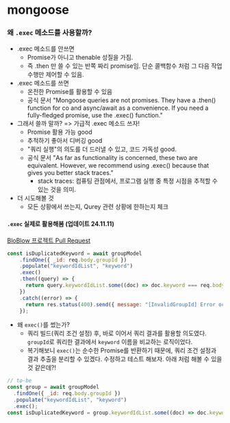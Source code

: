 # mongoose

### 왜 `.exec` 메소드를 사용할까?
- .exec 메소드를 안쓰면
  - Promise가 아니고 thenable 성질을 가짐.
  - 즉 .then 만 쓸 수 있는 반쪽 짜리 promise임. 단순 콜백함수 처럼 그 다음 작업 수행만 제어할 수 있음.
- .exec 메소드를 쓰면
  - 온전한 Promise를 활용할 수 있음
  - 공식 문서 "Mongoose queries are not promises. They have a .then() function for co and async/await as a convenience. If you need a fully-fledged promise, use the .exec() function."
- 그래서 쓸까 말까? => 가급적 .exec 메소드 쓰자!
  - Promise 활용 가능 good
  - 추적하기 좋아서 디버깅 good
  - "쿼리 실행"의 의도를 더 드러낼 수 있고, 코드 가독성 good.
  - 공식 문서 "As far as functionality is concerned, these two are equivalent. However, we recommend using .exec() because that gives you better stack traces."
    - stack traces: 컴퓨팅 관점에서, 프로그램 실행 중 특정 시점을 추적할 수 있는 것을 의미.
- 더 시도해볼 것
  - 모든 상황에서 쓰는지, Qurey 관련 상황에 한하는지 체크

#### `.exec` 실제로 활용해봄 (업데이트 24.11.11)
[BloBlow 프로젝트 Pull Request](https://github.com/Team-Bloblow/Bloblow-Server/pull/15#discussion_r1835308132)
```js
const isDuplicatedKeyword = await groupModel
    .findOne({ _id: req.body.groupId })
    .populate("keywordIdList", "keyword")
    .exec()
    .then((query) => {
      return query.keywordIdList.some((doc) => doc.keyword === req.body.keyword);
    })
    .catch((error) => {
      return res.status(400).send({ message: "[InvalidGroupId] Error occured" });
    });
```
- 왜 `exec()`를 썼는가?
  - 쿼리 빌드(쿼리 조건 설정) 후, 바로 이어서 쿼리 결과를 활용할 의도였다. `groupId`로 쿼리한 결과에서 `keyword` 이름을 비교하는 로직이었다.
  - 복기해보니 `exec()`는 순수한 Promise를 반환하기 때문에, 쿼리 조건 설정과 결과 추출을 분리할 수 있겠다. 수정하고 테스트 해보자. 아래 처럼 해볼 수 있을 것 같은데?!
```js
// to-be
const group = await groupModel
  .findOne({ _id: req.body.groupId })
  .populate("keywordIdList", "keyword")
  .exec();
const isDuplicatedKeyword = group.keywordIdList.some((doc) => doc.keyword === req.body.keyword);
```
